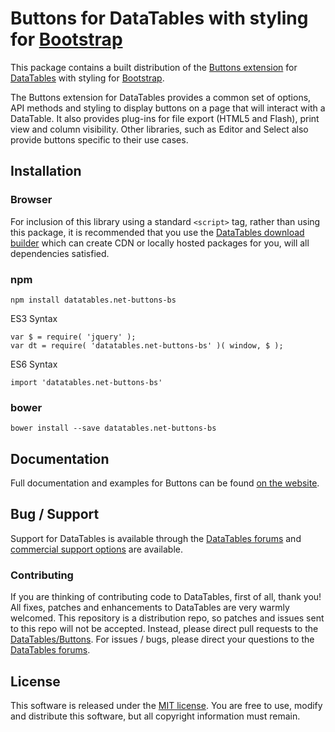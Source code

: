 # Buttons for DataTables with styling for [Bootstrap](https://getbootstrap.com/docs/3.3/)

This package contains a built distribution of the [Buttons extension](https://datatables.net/extensions/buttons) for [DataTables](https://datatables.net/) with styling for [Bootstrap](https://getbootstrap.com/docs/3.3/).

The Buttons extension for DataTables provides a common set of options, API methods and styling to display buttons on a page that will interact with a DataTable. It also provides plug-ins for file export (HTML5 and Flash), print view and column visibility. Other libraries, such as Editor and Select also provide buttons specific to their use cases.


## Installation

### Browser

For inclusion of this library using a standard `<script>` tag, rather than using this package, it is recommended that you use the [DataTables download builder](//datatables.net/download) which can create CDN or locally hosted packages for you, will all dependencies satisfied.

### npm

```
npm install datatables.net-buttons-bs
```

ES3 Syntax
```
var $ = require( 'jquery' );
var dt = require( 'datatables.net-buttons-bs' )( window, $ );
```

ES6 Syntax
```
import 'datatables.net-buttons-bs'
```

### bower

```
bower install --save datatables.net-buttons-bs
```



## Documentation

Full documentation and examples for Buttons can be found [on the website](https://datatables.net/extensions/buttons).


## Bug / Support

Support for DataTables is available through the [DataTables forums](//datatables.net/forums) and [commercial support options](//datatables.net/support) are available.


### Contributing

If you are thinking of contributing code to DataTables, first of all, thank you! All fixes, patches and enhancements to DataTables are very warmly welcomed. This repository is a distribution repo, so patches and issues sent to this repo will not be accepted. Instead, please direct pull requests to the [DataTables/Buttons](http://github.com/DataTables/Buttons). For issues / bugs, please direct your questions to the [DataTables forums](//datatables.net/forums).


## License

This software is released under the [MIT license](//datatables.net/license). You are free to use, modify and distribute this software, but all copyright information must remain.

